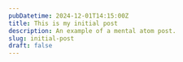 ```yaml
---
pubDatetime: 2024-12-01T14:15:00Z
title: This is my initial post
description: An example of a mental atom post.
slug: initial-post
draft: false
---
```

